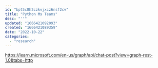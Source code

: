 ```yaml
---
id: "bpt5c0h2czkvjxcz6nsf2cv"
title: "Python Ms Teams"
desc: "''"
updated: "1666421092093"
created: "1666421089359"
date: "2022-10-22"
categories: 
  - "research"
---
```



https://learn.microsoft.com/en-us/graph/api/chat-post?view=graph-rest-1.0&tabs=http